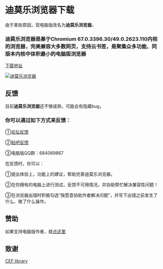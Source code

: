 # **迪莫乐浏览器**下载

由于某些原因，现电脑版改名为**迪莫乐浏览器**。

### 迪莫乐浏览器是基于Chromium 67.0.3396.30/49.0.2623.110内核的浏览器，完美兼容大多数网页，支持云书签，是聚集众多功能、同版本内核中体积最小的电脑版浏览器

<!--作者开学，更新速度可能变慢  电脑版将停更一段时间（12月更新）

作者开学啦！继续拖更。。#滑稽

另外，以后可能会变成Chromium的直接改版-->

[下载地址](download.md)

<a target="_blank" href="//shang.qq.com/wpa/qunwpa?idkey=0a7fd3d6b143b6d626e48c973166a27add16ddf95bd1827d95bf9b40a72dd657"><img border="0" src="//pub.idqqimg.com/wpa/images/group.png" alt="迪莫乐浏览器" title="迪莫乐浏览器"></a>

## 反馈

目前**迪莫乐浏览器**还不够成熟，可能会有隐藏bug，

### 你可以通过如下方式来反馈：

①[论坛反馈](https://github.com/dmlgzs/forum/issues/4)

②[贴吧反馈](https://tieba.baidu.com/p/5412973492)

③电脑版QQ群：684069867

在反馈时，你可以：

①提出体验上，功能上的建议，帮助完善迪莫乐浏览器。

②在你拥有的电脑上进行测试，反馈不可用情况，并协助帮忙解决兼容性问题！

③在浏览器出错时积极勾选“我愿意协助作者解决问题”，并写下出错之前发生了什么、做了什么操作。

## 赞助

如果支持电脑版作者，就[点这里](love_it.md)

## 致谢
[CEF library](http://opensource.spotify.com/cefbuilds/index.html)

<script type="text/javascript">
        var OriginTitile = document.title;
        var titleTime;
        document.addEventListener('visibilitychange', function () {
            if (document.hidden) {
                document.title = '快回来-- 网站崩溃了!  - 迪莫乐浏览器';
                clearTimeout(titleTime);
            }
            else {
                document.title = '￥￥￥-- 自动恢复了~ - 迪莫乐浏览器';
                titleTime = setTimeout(function () {
                    document.title = OriginTitile;
                }, 1500);
            }
        });
    </script>
